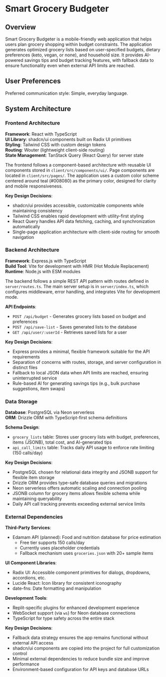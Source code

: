 # Smart Grocery Budgeter

## Overview

Smart Grocery Budgeter is a mobile-friendly web application that helps users plan grocery shopping within budget constraints. The application generates optimized grocery lists based on user-specified budgets, dietary preferences (keto, vegan, or none), and household size. It provides AI-powered savings tips and budget tracking features, with fallback data to ensure functionality even when external API limits are reached.

## User Preferences

Preferred communication style: Simple, everyday language.

## System Architecture

### Frontend Architecture

**Framework**: React with TypeScript  
**UI Library**: shadcn/ui components built on Radix UI primitives  
**Styling**: Tailwind CSS with custom design tokens  
**Routing**: Wouter (lightweight client-side routing)  
**State Management**: TanStack Query (React Query) for server state  

The frontend follows a component-based architecture with reusable UI components stored in `client/src/components/ui/`. Page components are located in `client/src/pages/`. The application uses a custom color scheme centered around teal (#008080) as the primary color, designed for clarity and mobile responsiveness.

**Key Design Decisions**:
- shadcn/ui provides accessible, customizable components while maintaining consistency
- Tailwind CSS enables rapid development with utility-first styling
- React Query handles API data fetching, caching, and synchronization automatically
- Single-page application architecture with client-side routing for smooth navigation

### Backend Architecture

**Framework**: Express.js with TypeScript  
**Build Tool**: Vite for development with HMR (Hot Module Replacement)  
**Runtime**: Node.js with ESM modules  

The backend follows a simple REST API pattern with routes defined in `server/routes.ts`. The main server setup is in `server/index.ts`, which configures middleware, error handling, and integrates Vite for development mode.

**API Endpoints**:
- `POST /api/budget` - Generates grocery lists based on budget and preferences
- `POST /api/save-list` - Saves generated lists to the database
- `GET /api/user/:userId` - Retrieves saved lists for a user

**Key Design Decisions**:
- Express provides a minimal, flexible framework suitable for the API requirements
- Separation of concerns with routes, storage, and server configuration in distinct files
- Fallback to local JSON data when API limits are reached, ensuring uninterrupted service
- Rule-based AI for generating savings tips (e.g., bulk purchase suggestions, item swaps)

### Data Storage

**Database**: PostgreSQL via Neon serverless  
**ORM**: Drizzle ORM with TypeScript-first schema definitions  

**Schema Design**:
- `grocery_lists` table: Stores user grocery lists with budget, preferences, items (JSONB), total cost, and AI-generated tips
- `api_call_limits` table: Tracks daily API usage to enforce rate limiting (150 calls/day)

**Key Design Decisions**:
- PostgreSQL chosen for relational data integrity and JSONB support for flexible item storage
- Drizzle ORM provides type-safe database queries and migrations
- Neon serverless offers automatic scaling and connection pooling
- JSONB column for grocery items allows flexible schema while maintaining queryability
- Daily API call tracking prevents exceeding external service limits

### External Dependencies

**Third-Party Services**:
- Edamam API (planned): Food and nutrition database for price estimation
  - Free tier supports 150 calls/day
  - Currently uses placeholder credentials
  - Fallback mechanism uses `groceries.json` with 20+ sample items

**UI Component Libraries**:
- Radix UI: Accessible component primitives for dialogs, dropdowns, accordions, etc.
- Lucide React: Icon library for consistent iconography
- date-fns: Date formatting and manipulation

**Development Tools**:
- Replit-specific plugins for enhanced development experience
- WebSocket support (via `ws`) for Neon database connections
- TypeScript for type safety across the entire stack

**Key Design Decisions**:
- Fallback data strategy ensures the app remains functional without external API access
- shadcn/ui components are copied into the project for full customization control
- Minimal external dependencies to reduce bundle size and improve performance
- Environment-based configuration for API keys and database URLs